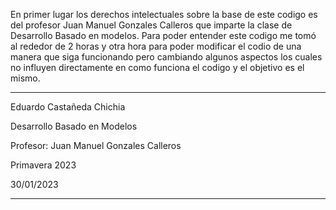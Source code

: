 En primer lugar los derechos intelectuales sobre la base de este codigo es del profesor Juan Manuel Gonzales Calleros que imparte la clase de Desarrollo Basado en modelos. Para poder entender este codigo me tomó al rededor de 2 horas y otra hora para poder modificar el codio de una manera que siga funcionando pero cambiando algunos aspectos los cuales no influyen directamente en como funciona el codigo y el objetivo es el mismo.




*********************************************************


Eduardo Castañeda Chichia

Desarrollo Basado en Modelos

Profesor: Juan Manuel Gonzales Calleros

Primavera 2023

30/01/2023


*********************************************************

